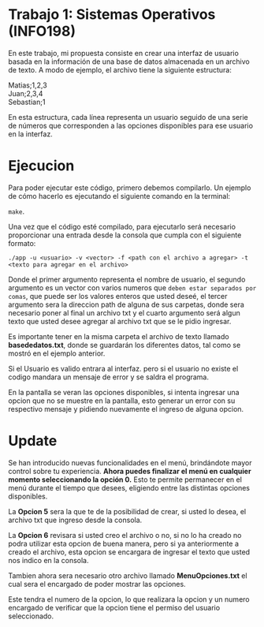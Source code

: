 # Trabajo 1: Sistemas Operativos (INFO198)

En este trabajo, mi propuesta consiste en crear una interfaz de usuario basada en la información de una base de datos almacenada en un archivo de texto. A modo de ejemplo, el archivo tiene la siguiente estructura:

Matias;1,2,3  
Juan;2,3,4  
Sebastian;1  


En esta estructura, cada línea representa un usuario seguido de una serie de números que corresponden a las opciones disponibles para ese usuario en la interfaz.

# Ejecucion

Para poder ejecutar este código, primero debemos compilarlo. Un ejemplo de cómo hacerlo es ejecutando el siguiente comando en la terminal:

```make```.

Una vez que el código esté compilado, para ejecutarlo será necesario proporcionar una entrada desde la consola que cumpla con el siguiente formato:


```./app -u <usuario> -v <vector> -f <path con el archivo a agregar> -t <texto para agregar en el archivo>```


Donde el primer argumento representa el nombre de usuario, el segundo argumento es un vector con varios numeros que `deben estar separados por comas`, que puede ser los valores enteros que usted deseé, el tercer argumento sera la direccion path de alguna de sus carpetas, donde sera necesario poner al final un archivo txt y el cuarto argumento será algun texto que usted desee agregar al archivo txt que se le pidio ingresar.

Es importante tener en la misma carpeta el archivo de texto llamado **basededatos.txt**, donde se guardarán los diferentes datos, tal como se mostró en el ejemplo anterior.

Si el Usuario es valido entrara al interfaz. pero si el usuario no existe el codigo mandara un mensaje de error y se saldra el programa.

En la pantalla se veran las opciones disponibles, si intenta ingresar una opcion que no se muestre en la pantalla, esto generar un error con su respectivo mensaje y pidiendo nuevamente el ingreso de alguna opcion.

# Update

Se han introducido nuevas funcionalidades en el menú, brindándote mayor control sobre tu experiencia. **Ahora puedes finalizar el menú en cualquier momento seleccionando la opción 0.** Esto te permite permanecer en el menú durante el tiempo que desees, eligiendo entre las distintas opciones disponibles.

La **Opcion 5** sera la que te de la posibilidad de crear, si usted lo desea, el archivo txt que ingreso desde la consola.

La **Opcion 6** revisara si usted creo el archivo o no, si no lo ha creado no podra utilizar esta opcion de buena manera, pero si ya anteriormente a creado el archivo, esta opcion se encargara de ingresar el texto que usted nos indico en la consola.

Tambien ahora sera necesario otro archivo llamado **MenuOpciones.txt** el cual sera el encargado de poder mostrar las opciones.

Este tendra el numero de la opcion, lo que realizara la opcion y un numero encargado de verificar que la opcion tiene el permiso del usuario seleccionado.
